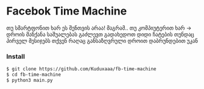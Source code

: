 # Facebok Time Machine

თუ სმარტფონით ხარ ეს შენთვის არაა! მაგრამ.. თუ კომპიუტერით ხარ -> დროის მანქანა საშუალებას გაძლევთ გადახედოთ დიდი ჩატების თუნდაც პირველ მესიჯებს თქვენ რაღაც განსაზღვრული დროით დაბრუნდებით უკან

### Install
```bash
$ git clone https://github.com/Kuduxaaa/fb-time-machine
$ cd fb-time-machine
$ python3 main.py
```
